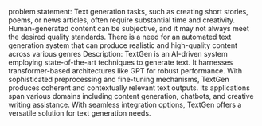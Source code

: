 problem statement:
Text generation tasks, such as creating short
stories, poems, or news articles, often require
substantial time and creativity.
Human-generated content can be subjective,
and it may not always meet the desired quality
standards.
There is a need for an automated text
generation system that can produce realistic
and high-quality content across various genres
Description:
TextGen is an AI-driven system employing state-of-the-art techniques to generate text. It harnesses transformer-based architectures like GPT for robust performance. With sophisticated preprocessing and fine-tuning mechanisms, TextGen produces coherent and contextually relevant text outputs. Its applications span various domains including content generation, chatbots, and creative writing assistance. With seamless integration options, TextGen offers a versatile solution for text generation needs.
